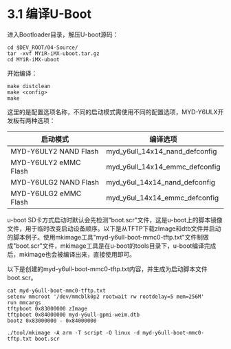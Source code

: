 # 3.1 编译U-Boot

进入Bootloader目录，解压U-boot源码：

```
cd $DEV_ROOT/04-Source/
tar -xvf MYiR-iMX-uboot.tar.gz
cd MYiR-iMX-uboot
```

开始编译：

```
make distclean 
make <config>
make
```

这里的<config>是配置选项名称，不同的启动模式需使用不同的配置选项，MYD-Y6ULX开发板有两种选项：

启动模式 | 编译选项
-------- | --------
MYD-Y6ULY2 NAND Flash | myd_y6ull_14x14_nand_defconfig
MYD-Y6ULY2 eMMC Flash | myd_y6ull_14x14_emmc_defconfig
MYD-Y6ULG2 NAND Flash | myd_y6ul_14x14_nand_defconfig
MYD-Y6ULG2 eMMC Flash | myd_y6ul_14x14_emmc_defconfig

u-boot SD卡方式启动时默认会先检测"boot.scr"文件，这是u-boot上的脚本镜像文件，用于临时改变启动设备顺序。以下是从TFTP下载zImage和dtb文件并启动的脚本例子。使用mkimage工具"myd-y6ull-boot-mmc0-tftp.txt"文件制做成"boot.scr"文件，mkimage工具是在u-boot的tools目录下，u-boot编译完成后，mkimage也会被编译出来，直接使用即可。

以下是创建的myd-y6ull-boot-mmc0-tftp.txt内容，并生成为启动脚本文件boot.scr。

```
cat myd-y6ull-boot-mmc0-tftp.txt
setenv mmcroot '/dev/mmcblk0p2 rootwait rw rootdelay=5 mem=256M'
run mmcargs
tftpboot 0x83000000 zImage
tftpboot 0x84000000 myd-y6ull-gpmi-weim.dtb
bootz 0x83000000 - 0x84000000

./tool/mkimage -A arm -T script -O linux -d myd-y6ull-boot-mmc0-tftp.txt boot.scr
```
